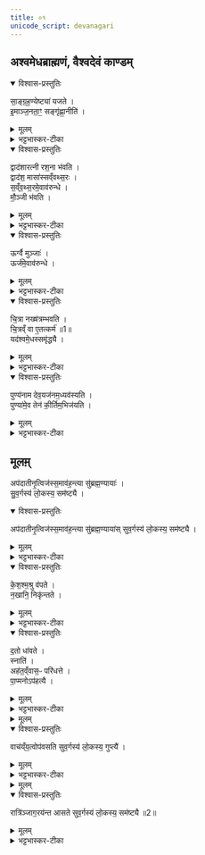 ```yaml
---
title: ०१
unicode_script: devanagari
---
```


## अश्वमेधब्राह्मणं, वैश्वदेवं काण्डम्  

<details open><summary>विश्वास-प्रस्तुतिः</summary>

सा॒ङ्ग्र॒ह॒ण्येष्ट्या॑ यजते ।  
इ॒माञ्ज॒नता॒ꣳ॒ सङ्गृ॑ह्णा॒नीति॑ ।  
</details>

<details><summary>मूलम्</summary>

सा॒ङ्ग्र॒ह॒ण्येष्ट्या॑ यजते ।  
इ॒माञ्ज॒नता॒ꣳ॒ सङ्गृ॑ह्णा॒नीति॑ ।  
</details>

<details><summary>भट्टभास्कर-टीका</summary>

1अश्वमेधब्राह्मणं, वैश्वदेवं काण्डं - सांग्रहण्येष्ट्येत्यादि ॥ अयमश्वमेधः त्रिरात्रः राजकर्तृकः नित्यो नैमित्तिकः काम्यश्च अहीनेषु वक्ष्यन्ते । ब्राह्मणस्याप्यश्वमेधं केचिदिच्छन्ति । उक्ता सांग्रहणी 'वैश्वदेवीं सांग्रहणीं निर्वपेत्' इत्यत्र । अत्र चैत्र्यां पौर्णमास्यां प्रातरश्वमेधेन यक्ष्य इति संकल्प्य सांग्रहण्या यजेत । इमां मद्विषयवर्तिनीं जनतां जनसमूहं संगृह्णामि विधेयीकरोमीति कामेन । 'मनोग्रहणं वै संग्रहणम्'1 इत्युक्तम् । संगृह्यन्ते मनांस्यनयेति संग्रहणी सैव सांग्रहणी । प्रज्ञादिर्द्रष्टव्यः । संग्रहणप्रयोजनं वा सांग्रहणी । । छान्दसोऽण् । अणन्तात् ङीप् । उदात्तनिवृत्तिस्वरेण ङीप उदात्तत्वम् । ततः 'उदात्तयणः' इति विभक्तेरुदात्तत्वम् ॥
</details>

<details open><summary>विश्वास-प्रस्तुतिः</summary>

द्वाद॑शारत्नी रश॒ना भ॑वति ।  
द्वाद॑श॒ मासा॑स्सव्ँवथ्स॒रः ।  
स॒व्ँव॒थ्स॒रमे॒वाव॑रुन्धे ।  
मौ॒ञ्जी भ॑वति ।  
</details>

<details><summary>मूलम्</summary>

द्वाद॑शारत्नी रश॒ना भ॑वति ।  
द्वाद॑श॒ मासा॑स्सव्ँवथ्स॒रः ।  
स॒व्ँव॒थ्स॒रमे॒वाव॑रुन्धे ।  
मौ॒ञ्जी भ॑वति ।  
</details>

<details><summary>भट्टभास्कर-टीका</summary>

2द्वादशारत्नीरिति ॥ चतुर्विंशतिरङ्गुलयः अरत्निः । द्वादशारत्निप्रमाणा अश्वाभिधानी रशना भवति । प्रमाणादुत्पन्नस्य अर्हीयस्य 'अध्यर्धपूर्वाद्द्विगोः' इति लुक् । 'इगन्तकाल' इति पूर्वपदप्रकृतिस्वरत्वम् । द्विशब्दस्यापि 'संख्या' इति पूर्वपदप्रकृतिस्वरत्वम् । गतमन्यत् ।
</details>

<details open><summary>विश्वास-प्रस्तुतिः</summary>

ऊर्ग्वै मुञ्जाः॑ ।  
ऊर्ज॑मे॒वाव॑रुन्धे ।  
</details>

<details><summary>मूलम्</summary>

ऊर्ग्वै मुञ्जाः॑ ।  
ऊर्ज॑मे॒वाव॑रुन्धे ।  
</details>

<details><summary>भट्टभास्कर-टीका</summary>

ऊर्ग्वा इति । ऊर्जोऽन्नस्य हेतुत्वात् ताच्छब्द्यम् ॥
</details>

<details open><summary>विश्वास-प्रस्तुतिः</summary>

चि॒त्रा नख्ष॑त्रम्भवति ।  
चि॒त्रव्ँ वा ए॒तत्कर्म॑ ॥1॥  
यद॑श्वमे॒धस्समृ॑द्ध्यै ।  
</details>

<details><summary>मूलम्</summary>

चि॒त्रा नख्ष॑त्रम्भवति ।  
चि॒त्रव्ँ वा ए॒तत्कर्म॑ ॥1॥  
यद॑श्वमे॒धस्समृ॑द्ध्यै ।  
</details>

<details><summary>भट्टभास्कर-टीका</summary>

3चित्रेति ॥ चित्रानक्षत्रसमीपस्थेन चन्द्रमसा युक्तः कालः चित्रा । 'लुबविशेषे' इति लुप् । तत्र वक्ष्यमाणदेवयजनाध्यवसानं कर्तव्यमिति भावः । चित्रं चायनीयं खलु एतत् अश्वमेधाख्यं कर्म, तस्मात् उभयोः चित्रत्वं समृद्ध्यै भवति कर्मणः ॥
</details>

<details open><summary>विश्वास-प्रस्तुतिः</summary>

पुण्य॑नाम देव॒यज॑नम॒ध्यव॑स्यति ।  
पुण्या॑मे॒व तेन॑ की॒र्तिम॒भिज॑यति ।  
</details>

<details><summary>मूलम्</summary>

पुण्य॑नाम देव॒यज॑नम॒ध्यव॑स्यति ।  
पुण्या॑मे॒व तेन॑ की॒र्तिम॒भिज॑यति ।  
</details>

<details><summary>भट्टभास्कर-टीका</summary>

4पुण्यनामेति ॥ पुण्यं पावनं नाम नामधेयं श्रुतमात्रमेव यस्य तत्पुण्यनाम स्थानं पुष्करवनं गौतमवनं वाराणसी कुरुक्षेत्रमित्यादि । तत् देवयजनमध्यवस्यति देवा इज्यन्ते यत्र तत्स्थानं परिगृह्णाति । इदं पूर्वप्रतिग्रहमात्रं संस्कारविशेषान् प्रवर्तयितुम् । शङ्खदुन्दुभिमृदङ्गवादनैः मङ्गलैः पटहकाहळादिभिः स्वस्तिवादनपरैः मखक्षितिं ब्राह्मणैश्च सह संपद्यन्ते । केचिदाहुः - चैत्र्यां पौर्णमास्यामेव प्रागिष्टेरिति । अन्य आहुः - पौर्णमास्याः पूर्वस्मिन्नहनि चित्रानक्षत्रमात्रयोगिनि काले देवयजनाध्यवसानं कर्तव्यम् । उत्तरेद्युः संकल्पादि कर्तव्यमिति । एवं हि नक्षत्रग्रहणमुपपन्नं भवति ॥
</details>

## मूलम़्

अप॑दातीनृ॒त्विज॑स्स॒माव॑ह॒न्त्या सु॑ब्रह्म॒ण्यायाः॑ ।  
सु॒व॒र्गस्य॑ लो॒कस्य॒ सम॑ष्ट्यै ।  
<details open><summary>विश्वास-प्रस्तुतिः</summary>

अप॑दातीनृ॒त्विज॑स्स॒माव॑ह॒न्त्या सु॑ब्रह्म॒ण्याया॑स् सुव॒र्गस्य॑ लो॒कस्य॒ सम॑ष्ट्यै ।  
</details>

<details><summary>मूलम्</summary>

अप॑दातीनृ॒त्विज॑स्स॒माव॑ह॒न्त्या सु॑ब्रह्म॒ण्याया॑स् सुव॒र्गस्य॑ लो॒कस्य॒ सम॑ष्ट्यै ।  
</details>

<details><summary>भट्टभास्कर-टीका</summary>

5अपदातीनिति ॥ अयं क्रमः - तस्य तस्य गृहे गत्वा सोमप्रवाकेण वृतान् अध्वर्युब्रह्महोतॄन् आग्नीध्रं च हस्त्यश्वादीनारोप्य आनयन्ति राजपुरुषाः । अनन्तरायाममावास्यायां तथैव वृताः इष्ट्यर्थं एते स्वेस्वे काले हूयन्ते । अथानन्तरायाममावास्यायां संज्ञान्येष्ट्याम् । वैशाख्यां पौर्णमास्यां प्राजापत्यर्षभपश्वर्थं पूर्ववत् सोमप्रवाकवृत्तौ मैत्रावरुणप्रतिप्रस्थातारौ हस्त्यश्वादिकमारोप्य आनयन्ति राजपुरुषाः । अनन्तरायाममावास्यायां तथैव वृतं उद्गातारं हस्त्यश्वादिभिरानयन्ति । अथ आगामिनि वसन्ते पञ्चदश्यां हस्त्यश्वादिभिः प्रस्तोतारमानयन्ति त्रैधातव्यार्थम्, यत्र दीक्षारम्भः । ततो दीक्षारम्भदिवसात् ऊर्ध्वं तृतीयादिषु अहस्सु अन्वहं इतरान् अष्टौ ऋत्विजः हस्त्यश्वादिकमारोप्यानयन्ति ब्राह्मणाच्छंसिनं अच्छावाकं नेष्टारं प्रतिहर्तारं ग्रावस्तुतं पोतारमुन्नेतारं सुब्रह्मण्यमिति सोमार्थम् । एवं आसुब्रह्मण्याह्वानात् अपदातीन् ऋत्विज आवहन्ति । तदुच्छ्रितस्थानारोहणसाम्यात् स्वर्गस्य सम्यक्प्राप्त्यै भवति यजमानस्य ॥

आहूतसुब्रम्हण्योऽत्र समायाते शचीपतौ ।   
पदातितैव युक्तेति प्रागेवानयनं कृतम् ॥  
</details>

<details open><summary>विश्वास-प्रस्तुतिः</summary>

के॒श॒श्म॒श्रु व॑पते ।  
न॒खानि॒ निकृ॑न्तते ।   
</details>

<details><summary>मूलम्</summary>

के॒श॒श्म॒श्रु व॑पते ।  
न॒खानि॒ निकृ॑न्तते ।   
</details>

<details><summary>भट्टभास्कर-टीका</summary>

6केशश्मश्रु वपत इत्यादि ॥ यत्र उद्गाता वृतः तस्याममावास्यायां इष्ट्यनन्तरं देवयजनदेशं गत्वा केशान् श्मश्रूणि च वापयते । 'जातिरप्राणिनाम्' इत्येकवद्भावः । अपूर्वमिदं वपनादिकं पाप्मनोऽपहत्यर्थम् ।  
</details>

<details open><summary>विश्वास-प्रस्तुतिः</summary>

द॒तो धा॑वते ।  
स्नाति॑ ।  
अह॑त॒व्ँवास॒ᳶ परि॑धत्ते ।  
पा॒प्मनोऽप॑हत्यै ।   
</details>

<details><summary>मूलम्</summary>

द॒तो धा॑वते ।  
स्नाति॑ ।  
अह॑त॒व्ँवास॒ᳶ परि॑धत्ते ।  
पा॒प्मनोऽप॑हत्यै ।   
</details>

<details><summary>भट्टभास्कर-टीका</summary>

दत इति । 'ऊडिदम्' इति विभक्तेरुदात्तत्वम् ।  
</details>


<details><summary>मूलम्</summary>

वाच॑य्ँय॒त्वोप॑वसति ।  
सु॒व॒र्गस्य॑ लो॒कस्य॒ गुप्त्यै॑ ।  
</details>

<details open><summary>विश्वास-प्रस्तुतिः</summary>

वाच॑य्ँय॒त्वोप॑वसति सुव॒र्गस्य॑ लो॒कस्य॒ गुप्त्यै॑ ।  
</details>

<details><summary>मूलम्</summary>

वाच॑य्ँय॒त्वोप॑वसति सुव॒र्गस्य॑ लो॒कस्य॒ गुप्त्यै॑ ।  
</details>

<details><summary>भट्टभास्कर-टीका</summary>

वाचंयत्वेति । वाग्यतस्यैतां रात्रिं अग्निहोत्रमपि अन्ये कुर्वन्ति । उपवसति नाश्नाति । यद्वा - गूहनं । स्वर्गस्य भवति गुप्त्यै ।  
</details>


<details><summary>मूलम्</summary>

रात्रि॑ञ्जाग॒रय॑न्त आसते ।  
सु॒व॒र्गस्य॑ लो॒कस्य॒ सम॑ष्ट्यै ॥2॥  
</details>

<details open><summary>विश्वास-प्रस्तुतिः</summary>

रात्रि॑ञ्जाग॒रय॑न्त आसते  सुव॒र्गस्य॑ लो॒कस्य॒ सम॑ष्ट्यै ॥2॥  
</details>

<details><summary>मूलम्</summary>

रात्रि॑ञ्जाग॒रय॑न्त आसते  सुव॒र्गस्य॑ लो॒कस्य॒ सम॑ष्ट्यै ॥2॥  
</details>

<details><summary>भट्टभास्कर-टीका</summary>

रात्रिमिति रात्रिं कथाभिः यजमानं जागरयन्तः आसते अस्य रातयः । तत्स्वर्गस्य समष्ट्यै सम्यक्प्राप्तये भवति प्रबोधफलत्वात् तस्य । 'गारिनन्तरः' इति गतेः प्रकृतिस्वरत्वम् ॥


इति तैत्तिरीये ब्राह्मणे तृतीये अष्टके अष्टमे प्रपाठके अश्वमेधे प्रथमोऽनुवाकः ॥  

</details>

